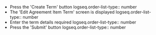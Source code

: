 - Press the 'Create Term' button
  logseq.order-list-type:: number
- The 'Edit Agreement Item Term' screen is displayed
  logseq.order-list-type:: number
- Enter the term details required
  logseq.order-list-type:: number
- Press the 'Submit' button
  logseq.order-list-type:: number